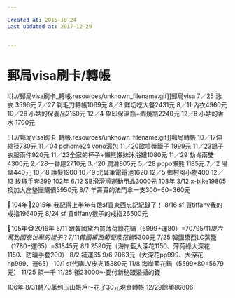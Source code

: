 ```yaml
---

Created at: 2015-10-24
Last updated at: 2017-12-29


---
```


# 郵局visa刷卡/轉帳


![[.//郵局visa刷卡_轉帳.resources/unknown_filename.gif]]郵局visa
7／25 泳衣 3596元
7／27 剃毛刀轉帳1069元
8／3 鮮切吃大餐2431元
8／11 內衣4960元
10／28 小姑的保養品2150元
12／4 象印保溫瓶+悶燒瓶2240元
12／8 小姑的香水 1700元

![[.//郵局visa刷卡_轉帳.resources/unknown_filename.gif]]郵局轉帳
10／17伸縮筷730元
11／04 pchome24 vono湯包
11／20歐噴漿籠子 1999元
11／23鴿子衣服兩件920元
11／23全家的杯子+懶熊懶妹沐浴罐1080元
11／29 勃肯兩雙4300元
2／28一番屋2710元
3／20 潤滑805元
5／28 popo懶熊 1185元
7／2 陽傘440元
10／8 護髮1900
10／9 北鼻筆電電池1620
12／5 鄉村風小物400
12／13 玫瑰手套299
102年
6/12 SB滑滑滑運動用品3000元
103年
3/12 x-bike19805 換加大座墊團購價3950元
8/7 年壽賣的法鬥傘一支300+60=360元

🐏104年🐑2015年
我記得上半年有跟sf買東西忘記紀錄了！
8/16 sf 買tiffany我的戒指19640元
8/24 sf 買tiffany猴子的戒指26500元

🐒105年🐵2016年
5/11 跟韓國黛西買薄荷綠花鍋（6999+運80）=$7079
5/11 提六萬到國泰世華的樣子？
7/11 韓國黛西葡萄紫花鍋$5300元
7/25 韓國黛西LC蒸籠（1780+運65）=$1845元
8/1 2590元（海岸藍大深花1150、薄荷綠大深花1150、防曬手套290）
8/2 補運65
9/6 2063元（大深花pp999、大深花np999、運65）
10/1 sf代購LV皮夾15380元
11/8 海岸藍花鍋（5599+80=5679元）
11/25 領一千
11/25 領23000～要付新秘跟婚攝的錢

106年
8/31轉70萬到玉山帳戶～花了30元現金轉帳
12/29餘額86806

